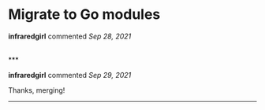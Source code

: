 # Migrate to Go modules

**infraredgirl** commented *Sep 28, 2021*


<br />
***


**infraredgirl** commented *Sep 29, 2021*

Thanks, merging!
***

